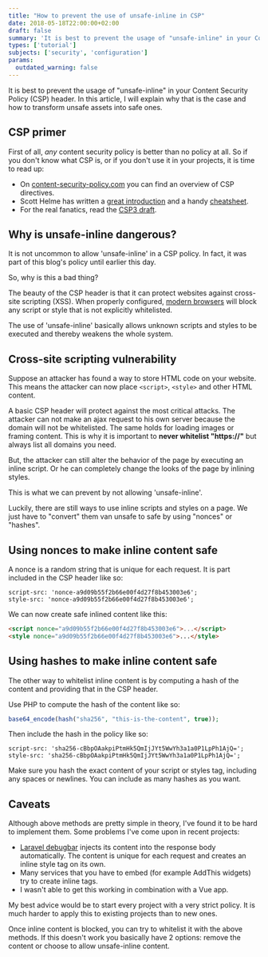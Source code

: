 ```yaml
---
title: "How to prevent the use of unsafe-inline in CSP"
date: 2018-05-18T22:00:00+02:00
draft: false
summary: 'It is best to prevent the usage of "unsafe-inline" in your Content Security Policy (CSP) header. In this article, I will explain why that is the case and how to transform unsafe assets into safe ones.'
types: ['tutorial']
subjects: ['security', 'configuration']
params:
  outdated_warning: false
---
```

It is best to prevent the usage of "unsafe-inline" in your Content Security Policy (CSP) header. In this article, I will explain why that is the case and how to transform unsafe assets into safe ones.

## CSP primer
First of all, *any* content security policy is better than no policy at all. So if you don't know what CSP is, or if you don't use it in your projects, it is time to read up:

* On [content-security-policy.com](https://content-security-policy.com/) you can find an overview of CSP directives.
* Scott Helme has written a [great introduction](https://scotthelme.co.uk/content-security-policy-an-introduction/) and a handy [cheatsheet](https://scotthelme.co.uk/csp-cheat-sheet/).
* For the real fanatics, read the [CSP3 draft](https://www.w3.org/TR/CSP3/).

## Why is unsafe-inline dangerous?

It is not uncommon to allow 'unsafe-inline' in a CSP policy. In fact, it was part of this blog's policy until earlier this day.

So, why is this a bad thing?

The beauty of the CSP header is that it can protect websites against cross-site scripting (XSS). When properly configured, [modern browsers](https://caniuse.com/#search=content%20security%20policy) will block any script or style that is not explicitly whitelisted.

The use of 'unsafe-inline' basically allows unknown scripts and styles to be executed and thereby weakens the whole system.

## Cross-site scripting vulnerability

Suppose an attacker has found a way to store HTML code on your website. This means the attacker can now place `<script>`, `<style>` and other HTML content.

A basic CSP header will protect against the most critical attacks. The attacker can not make an ajax request to his own server because the domain will not be whitelisted. The same holds for loading images or framing content. This is why it is important to **never whitelist "https://"** but always list all domains you need.

But, the attacker can still alter the behavior of the page by executing an inline script. Or he can completely change the looks of the page by inlining styles.

This is what we can prevent by not allowing 'unsafe-inline'.

Luckily, there are still ways to use inline scripts and styles on a page. We just have to "convert" them van unsafe to safe by using "nonces" or "hashes".

## Using nonces to make inline content safe

A nonce is a random string that is unique for each request. It is part included in the CSP header like so:

```
script-src: 'nonce-a9d09b55f2b66e00f4d27f8b453003e6';
style-src: 'nonce-a9d09b55f2b66e00f4d27f8b453003e6';
```

We can now create safe inlined content like this:

```html
<script nonce="a9d09b55f2b66e00f4d27f8b453003e6">...</script>
<style nonce="a9d09b55f2b66e00f4d27f8b453003e6">...</style>
```

## Using hashes to make inline content safe

The other way to whitelist inline content is by computing a hash of the content and providing that in the CSP header.

Use PHP to compute the hash of the content like so:
```php
base64_encode(hash("sha256", "this-is-the-content", true));
```

Then include the hash in the policy like so:

```
script-src: 'sha256-cBbpOAakpiPtmHk5QmIjJYt5WwYh3a1a0P1LpPh1AjQ=';
style-src: 'sha256-cBbpOAakpiPtmHk5QmIjJYt5WwYh3a1a0P1LpPh1AjQ=';
```
Make sure you hash the exact content of your script or styles tag, including any spaces or newlines. You can include as many hashes as you want.

## Caveats

Although above methods are pretty simple in theory, I've found it to be hard to implement them. Some problems I've come upon in recent projects:

* [Laravel debugbar](https://github.com/barryvdh/laravel-debugbar) injects its content into the response body automatically. The content is unique for each request and creates an inline style tag on its own.
* Many services that you have to embed (for example AddThis widgets) try to create inline tags.
* I wasn't able to get this working in combination with a Vue app.

My best advice would be to start every project with a very strict policy. It is much harder to apply this to existing projects than to new ones.

Once inline content is blocked, you can try to whitelist it with the above methods. If this doesn't work you basically have 2 options: remove the content or choose to allow unsafe-inline content.